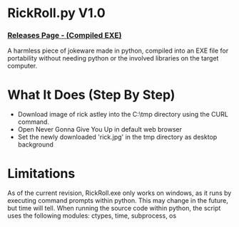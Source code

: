 # RickRoll.py V1.0
### [Releases Page - (Compiled EXE)](https://github.com/MightySpaceman/RickRoll.py/releases/latest)
A harmless piece of jokeware made in python, compiled into an EXE file for portability without needing python or the involved libraries on the target computer.

# What It Does (Step By Step)

- Download image of rick astley into the C:\tmp directory using the CURL command.
- Open Never Gonna Give You Up in default web browser
- Set the newly downloaded 'rick.jpg' in the tmp directory as desktop background

# Limitations
As of the current revision, RickRoll.exe only works on windows, as it runs by executing command prompts within python. This may change in the future, but time will tell.
When running the source code within python, the script uses the following modules: ctypes, time, subprocess, os
